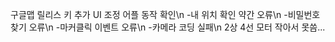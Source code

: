 구글맵 릴리스 키 추가
UI 조정
어플 동작 확인\n
-내 위치 확인 약간 오류\n
-비밀번호 찾기 오류\n
-마커클릭 이벤트 오류\n
-카메라 코딩 실패\n
2상 4선 모터 작아서 못씀...
